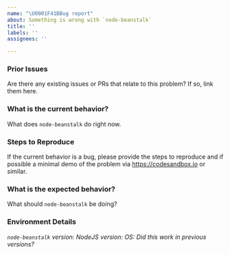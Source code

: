 ```yaml
---
name: "\U0001F41BBug report"
about: Something is wrong with `node-beanstalk`
title: ''
labels: ''
assignees: ''

---
```


<!--
Thank you for contributing to open source!

Think you found a bug?
======================
The best bug report is a failing test in the repository as a pull request. Otherwise, please use the template below.
-->

### Prior Issues

Are there any existing issues or PRs that relate to this problem? If so, link them here.

### What is the current behavior?

What does `node-beanstalk` do right now.

### Steps to Reproduce

If the current behavior is a bug, please provide the steps to reproduce and if possible a minimal demo of the problem via https://codesandbox.io or similar.

### What is the expected behavior?

What should `node-beanstalk` be doing?

### Environment Details

_`node-beanstalk` version:_
_NodeJS version:_
_OS:_ 
_Did this work in previous versions?_
